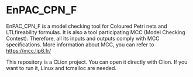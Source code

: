 # EnPAC_CPN_F
EnPAC_CPN_F is a model checking tool for Coloured Petri nets and LTLfireability formulas. It is also a tool participating MCC (Model Checking Contest). Therefore, all its inputs and outputs comply with MCC specifications. More information about MCC, you can refer to https://mcc.lip6.fr/

This repository is a CLion project. You can open it directly with Clion. If you want to run it, Linux and tcmalloc are needed. 
